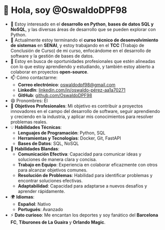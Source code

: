 # 👋 Hola, soy @OswaldoDPF98

- 👀 Estoy interesado en el **desarrollo en Python**, **bases de datos SQL y NoSQL**, y las diversas áreas de desarrollo que se pueden explorar con Python.
- 🌱 Actualmente estoy terminando el **curso técnico de desenvolvimiento de sistemas** en **SENAI**, y estoy trabajando en el **TCC** (Trabajo de Conclusión de Curso) de mi curso, enfocándome en el desarrollo de software y la gestión de bases de datos.
- 💼 Estoy en busca de oportunidades profesionales que estén alineadas con lo que estoy aprendiendo y estudiando, y también estoy abierto a colaborar en proyectos **open-source**.
- 📫 Cómo contactarme:
   - **Correo electrónico**: [oswaldodpf98@gmail.com](mailto:oswaldodpf98@gmail.com)
   - **LinkedIn**: [linkedin.com/in/oswaldo-pérez-aa1a70271](https://www.linkedin.com/in/oswaldo-p%C3%A9rez-aa1a70271/)
   - **GitHub**: [github.com/OswaldoDPF98](https://github.com/OswaldoDPF98)
- 😄 Pronombres: Él
- 🎯 **Objetivos Profesionales**: Mi objetivo es contribuir a proyectos innovadores en el campo del desarrollo de software, seguir aprendiendo y creciendo en la industria, y aplicar mis conocimientos para resolver problemas reales.
- 💡 **Habilidades Técnicas**:
   - **Lenguajes de Programación**: Python, SQL
   - **Herramientas y Tecnologías**: Docker, Git, FastAPI
   - **Bases de Datos**: SQL, NoSQL
- 🤝 **Habilidades Blandas**:
   - **Comunicación Efectiva**: Capacidad para comunicar ideas y soluciones de manera clara y concisa.
   - **Trabajo en Equipo**: Experiencia en colaborar eficazmente con otros para alcanzar objetivos comunes.
   - **Resolución de Problemas**: Habilidad para identificar problemas y encontrar soluciones efectivas.
   - **Adaptabilidad**: Capacidad para adaptarse a nuevos desafíos y aprender rápidamente.
- 🌍 **Idiomas**:
   - **Español**: Nativo
   - **Portugués**: Avanzado
- ⚡ **Dato curioso**: Me encantan los deportes y soy fanático del **Barcelona FC**, **Tiburones de La Guaira** y **Orlando Magic**.
